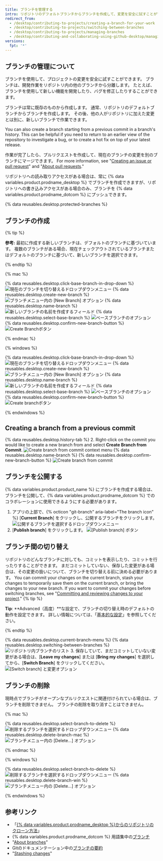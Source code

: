 ```yaml
---
title: ブランチを管理する
intro: リポジトリのデフォルトブランチからブランチを作成して、変更を安全に試すことができます。
redirect_from:
  - /desktop/contributing-to-projects/creating-a-branch-for-your-work
  - /desktop/contributing-to-projects/switching-between-branches
  - /desktop/contributing-to-projects/managing-branches
  - /desktop/contributing-and-collaborating-using-github-desktop/managing-branches
versions:
  fpt: '*'
---
```


## ブランチの管理について
ブランチを使用して、プロジェクトの変更を安全に試すことができます。 ブランチは、開発作業をリポジトリ内の他のブランチから分離します。 たとえば、ブランチを使用して新しい機能を開発したり、バグを修正したりすることができます。

ブランチは常に既存のものから作成します。 通常、リポジトリのデフォルトブランチからブランチを作成します。 その後、他の人がリポジトリに加えた変更とは別に、新しいブランチで作業できます。

You can also create a branch starting from a previous commit in a branch's history. This can be helpful if you need to return to an earlier view of the repository to investigate a bug, or to create a hot fix on top of your latest release.

作業が完了したら、プルリクエストを作成して、現在のブランチの変更を別のブランチにマージできます。 For more information, see "[Creating an issue or pull request](/desktop/contributing-to-projects/creating-an-issue-or-pull-request)" and "[About pull requests](/pull-requests/collaborating-with-pull-requests/proposing-changes-to-your-work-with-pull-requests/about-pull-requests)."

リポジトリへの読み取りアクセスがある場合は、常に {% data variables.product.prodname_desktop %} でブランチを作成できますが、リポジトリへの書き込みアクセスがある場合のみ、ブランチを {% data variables.product.prodname_dotcom %} にプッシュできます。

{% data reusables.desktop.protected-branches %}

## ブランチの作成

{% tip %}

**参考:** 最初に作成する新しいブランチは、デフォルトのブランチに基づいています。 複数のブランチがある場合、現在チェックアウトされているブランチまたはデフォルトのブランチに基づいて、新しいブランチを選択できます。

{% endtip %}

{% mac %}

{% data reusables.desktop.click-base-branch-in-drop-down %}
  ![現在のブランチを切り替えるドロップダウンメニュー](/assets/images/help/desktop/select-branch-from-dropdown.png)
{% data reusables.desktop.create-new-branch %}
  ![ブランチメニュー内の [New Branch] オプション](/assets/images/help/desktop/new-branch-button-mac.png)
{% data reusables.desktop.name-branch %}
  ![新しいブランチの名前を作成するフィールド](/assets/images/help/desktop/create-branch-name-mac.png)
{% data reusables.desktop.select-base-branch %}
  ![ベースブランチのオプション](/assets/images/help/desktop/create-branch-choose-branch-mac.png)
{% data reusables.desktop.confirm-new-branch-button %}
  ![Create Branchボタン](/assets/images/help/desktop/create-branch-button-mac.png)

{% endmac %}

{% windows %}

{% data reusables.desktop.click-base-branch-in-drop-down %}
  ![現在のブランチを切り替えるドロップダウンメニュー](/assets/images/help/desktop/click-branch-in-drop-down-win.png)
{% data reusables.desktop.create-new-branch %}
  ![ブランチメニュー内の [New Branch] オプション](/assets/images/help/desktop/new-branch-button-win.png)
{% data reusables.desktop.name-branch %}
  ![新しいブランチの名前を作成するフィールド](/assets/images/help/desktop/create-branch-name-win.png)
{% data reusables.desktop.select-base-branch %}
  ![ベースブランチのオプション](/assets/images/help/desktop/create-branch-choose-branch-win.png)
{% data reusables.desktop.confirm-new-branch-button %}
  ![Create branchボタン](/assets/images/help/desktop/create-branch-button-win.png)

{% endwindows %}

## Creating a branch from a previous commit

{% data reusables.desktop.history-tab %}
2. Right-click on the commit you would like to create a new branch from and select **Create Branch from Commit**. ![Create branch from commit context menu](/assets/images/help/desktop/create-branch-from-commit-context-menu.png)
{% data reusables.desktop.name-branch %}
{% data reusables.desktop.confirm-new-branch-button %}
  ![Create branch from commit](/assets/images/help/desktop/create-branch-from-commit-overview.png)

## ブランチを公開する

{% data variables.product.product_name %} にブランチを作成する場合は、ブランチを公開して、{% data variables.product.prodname_dotcom %} でのコラボレーションに使用できるようにする必要があります。

1. アプリの上部で、{% octicon "git-branch" aria-label="The branch icon" %} [**Current Branch**] をクリックし、公開するブランチをクリックします。 ![公開するブランチを選択するドロップダウンメニュー](/assets/images/help/desktop/select-branch-from-dropdown.png)
2. [**Publish branch**] をクリックします。 ![[Publish branch] ボタン](/assets/images/help/desktop/publish-branch-button.png)

## ブランチ間の切り替え
リポジトリのどんなブランチに対しても、コミットを表示したり、コミットを行ったりすることができます。 まだコミットしていない、保存した変更がある場合は、その変更の扱いについて、ブランチを切り替える前に決める必要があります。 You can commit your changes on the current branch, stash your changes to temporarily save them on the current branch, or bring the changes to your new branch. If you want to commit your changes before switching branches, see "[Committing and reviewing changes to your project](/desktop/contributing-to-projects/committing-and-reviewing-changes-to-your-project)."
{% tip %}

**Tip**: **Advanced（高度）**な設定で、ブランチの切り替え時のデフォルトの動作を設定できます。 詳しい情報については、「[基本的な設定](/desktop/getting-started-with-github-desktop/configuring-basic-settings)」を参照してください。

{% endtip %}

{% data reusables.desktop.current-branch-menu %}
{% data reusables.desktop.switching-between-branches %}
  ![リポジトリ内ブランチのリスト](/assets/images/help/desktop/select-branch-from-dropdown.png)
3. 保存していて、まだコミットしていない変更がある場合は、[**Leave my changes**] または [**Bring my changes**] を選択してから、[**Switch Branch**] をクリックしてください。 ![[Switch branch] と変更オプション](/assets/images/help/desktop/stash-changes-options.png)

## ブランチの削除

現時点でブランチがオープンなプルリクエストに関連付けられている場合は、ブランチを削除できません。 ブランチの削除を取り消すことはできません。

{% mac %}

{% data reusables.desktop.select-branch-to-delete %}
  ![削除するブランチを選択するドロップダウンメニュー](/assets/images/help/desktop/select-branch-from-dropdown.png)
{% data reusables.desktop.delete-branch-mac %}
  ![ブランチメニュー内の [Delete...] オプション](/assets/images/help/desktop/delete-branch-mac.png)

{% endmac %}

{% windows %}

{% data reusables.desktop.select-branch-to-delete %}
  ![削除するブランチを選択するドロップダウンメニュー](/assets/images/help/desktop/select-branch-from-dropdown.png)
{% data reusables.desktop.delete-branch-win %}
  ![ブランチメニュー内の [Delete...] オプション](/assets/images/help/desktop/delete-branch-win.png)

{% endwindows %}

## 参考リンク

- 「[{% data variables.product.prodname_desktop %}からのリポジトリのクローン方法](/desktop/guides/contributing-to-projects/cloning-a-repository-from-github-to-github-desktop)」
- {% data variables.product.prodname_dotcom %} 用語集中の[ブランチ](/articles/github-glossary/#branch)
- "[About branches](/pull-requests/collaborating-with-pull-requests/proposing-changes-to-your-work-with-pull-requests/about-branches)"
- Gitのドキュメンテーション中の[ブランチの要約](https://git-scm.com/book/en/v2/Git-Branching-Branches-in-a-Nutshell)
- "[Stashing changes](/desktop/contributing-and-collaborating-using-github-desktop/stashing-changes)"
